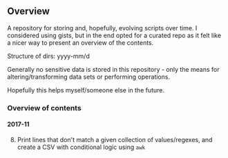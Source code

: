 ## Overview

A repository for storing and, hopefully, evolving scripts over time. I
considered using gists, but in the end opted for a curated repo as it felt like a nicer way to present an overview of the contents.

Structure of dirs: yyyy-mm/d

Generally no sensitive data is stored in this repository - only the means for altering/transforming data sets or performing operations.

Hopefully this helps myself/someone else in the future.

### Overview of contents

#### 2017-11
8. Print lines that don't match a given collection of values/regexes, and create a CSV with conditional logic using `awk`

